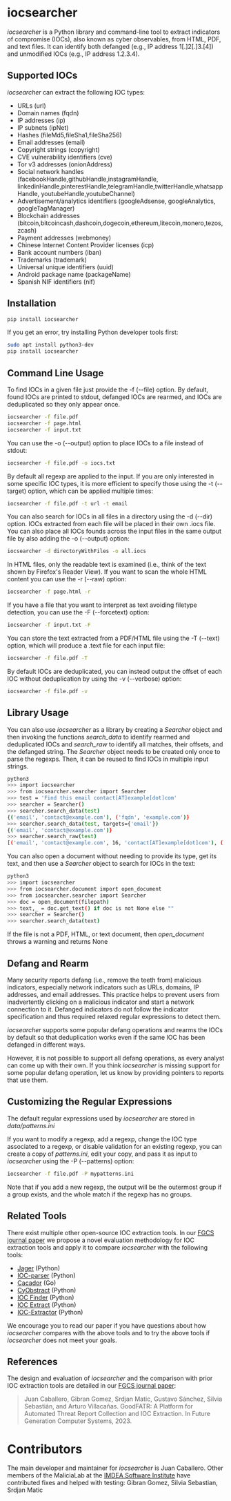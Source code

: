 # iocsearcher

_iocsearcher_ is a Python library and command-line tool to extract
indicators of compromise (IOCs),
also known as cyber observables,
from HTML, PDF, and text files.
It can identify both defanged (e.g., IP address 1[.]2[.]3.[4]) and
unmodified IOCs (e.g., IP address 1.2.3.4).

## Supported IOCs

_iocsearcher_ can extract the following IOC types:

- URLs (url)
- Domain names (fqdn)
- IP addresses (ip)
- IP subnets (ipNet)
- Hashes (fileMd5,fileSha1,fileSha256)
- Email addresses (email)
- Copyright strings (copyright)
- CVE vulnerability identifiers (cve)
- Tor v3 addresses (onionAddress)
- Social network handles (facebookHandle,githubHandle,instagramHandle,
linkedinHandle,pinterestHandle,telegramHandle,twitterHandle,whatsappHandle,
youtubeHandle,youtubeChannel)
- Advertisement/analytics identifiers (googleAdsense, googleAnalytics, googleTagManager)
- Blockchain addresses (bitcoin,bitcoincash,dashcoin,dogecoin,ethereum,litecoin,monero,tezos,zcash)
- Payment addresses (webmoney)
- Chinese Internet Content Provider licenses (icp)
- Bank account numbers (iban)
- Trademarks (trademark)
- Universal unique identifiers (uuid)
- Android package name (packageName)
- Spanish NIF identifiers (nif)

## Installation

~~~ sh
pip install iocsearcher
~~~

If you get an error, try installing Python developer tools first:
~~~ sh
sudo apt install python3-dev
pip install iocsearcher
~~~

## Command Line Usage

To find IOCs in a given file just provide the -f (--file) option.
By default, found IOCs are printed to stdout,
defanged IOCs are rearmed, and
IOCs are deduplicated so they only appear once.

~~~ sh
iocsearcher -f file.pdf
iocsearcher -f page.html
iocsearcher -f input.txt
~~~

You can use the -o (--output) option to place IOCs to a file instead of stdout:

~~~ sh
iocsearcher -f file.pdf -o iocs.txt
~~~

By default all regexp are applied to the input.
If you are only interested in some specific IOC types,
it is more efficient to specify those using
the -t (--target) option, which can be applied multiple times:

~~~ sh
iocsearcher -f file.pdf -t url -t email
~~~

You can also search for IOCs in all files in a directory using
the -d (--dir) option.
IOCs extracted from each file will be placed in their own .iocs file.
You can also place all IOCs founds across the input files
in the same output file by also adding the -o (--output) option:

~~~ sh
iocsearcher -d directoryWithFiles -o all.iocs
~~~

In HTML files, only the readable text is examined
(i.e., think of the text shown by Firefox's Reader View).
If you want to scan the whole HTML content you can use the -r (--raw) option:

~~~ sh
iocsearcher -f page.html -r
~~~

If you have a file that you want to interpret as text avoiding
filetype detection, you can use the -F (--forcetext) option:

~~~ sh
iocsearcher -f input.txt -F
~~~

You can store the text extracted from a PDF/HTML file using the
-T (--text) option, which will produce a .text file for each input file:

~~~ sh
iocsearcher -f file.pdf -T
~~~

By default IOCs are deduplicated, you can instead output the offset of
each IOC without deduplication by using the -v (--verbose) option:

~~~ sh
iocsearcher -f file.pdf -v
~~~


## Library Usage

You can also use _iocsearcher_ as a library by creating a
_Searcher_ object and then invoking the functions
_search_data_ to identify rearmed and deduplicated IOCs and
_search_raw_ to identify all matches, their offsets, and the defanged string.
The _Searcher_ object needs to be created only once to parse the regexps.
Then, it can be reused to find IOCs in multiple input strings.

~~~ sh
python3
>>> import iocsearcher
>>> from iocsearcher.searcher import Searcher
>>> test = 'Find this email contact[AT]example[dot]com'
>>> searcher = Searcher()
>>> searcher.search_data(test)
{('email', 'contact@example.com'), ('fqdn', 'example.com')}
>>> searcher.search_data(test, targets={'email'})
{('email', 'contact@example.com')}
>>> searcher.search_raw(test)
[('email', 'contact@example.com', 16, 'contact[AT]example[dot]com'), ('fqdn', 'example.com', 27, 'example[dot]com')]
~~~

You can also open a document without needing to provide its type,
get its text, and then use a _Searcher_ object to search for IOCs in the text:

~~~ sh
python3
>>> import iocsearcher
>>> from iocsearcher.document import open_document
>>> from iocsearcher.searcher import Searcher
>>> doc = open_document(filepath)
>>> text,_ = doc.get_text() if doc is not None else ""
>>> searcher = Searcher()
>>> searcher.search_data(text)
~~~

If the file is not a PDF, HTML, or text document,
then _open_document_ throws a warning and returns None

## Defang and Rearm

Many security reports defang (i.e., remove the teeth from) malicious
indicators, especially network indicators such as URLs, domains,
IP addresses, and email addresses.
This practice helps to prevent users from inadvertently clicking on a
malicious indicator and start a network connection to it.
Defanged indicators do not follow the indicator specification and thus
required relaxed regular expressions to detect them.

_iocsearcher_ supports some popular defang operations
and rearms the IOCs by default so that deduplication works even if the
same IOC has been defanged in different ways.

However, it is not possible to support all defang operations,
as every analyst can come up with their own.
If you think _iocsearcher_ is missing support for some popular
defang operation, let us know by providing pointers to reports that use them.

## Customizing the Regular Expressions

The default regular expressions used by _iocsearcher_ are stored in
_data/patterns.ini_

If you want to modify a regexp, add a regexp,
change the IOC type associated to a regexp, or disable validation
for an existing regexp, you can create a copy of _patterns.ini_,
edit your copy, and pass it as input to _iocsearcher_
using the -P (--patterns) option:

~~~ sh
iocsearcher -f file.pdf -P mypatterns.ini
~~~

Note that if you add a new regexp, the output will be the outermost group
if a group exists, and the whole match if the regexp has no groups.

## Related Tools

There exist multiple other open-source IOC extraction tools.
In our [FGCS journal paper](https://arxiv.org/abs/2208.00042)
we propose a novel evaluation methodology for IOC extraction tools and
apply it to compare _iocsearcher_ with the following tools:

- [Jager](https://github.com/sroberts/jager) (Python)
- [IOC-parser](https://github.com/armbues/ioc_parser) (Python)
- [Cacador](https://github.com/sroberts/cacador) (Go)
- [CyObstract](https://github.com/cmu-sei/cyobstract) (Python)
- [IOC Finder](https://github.com/fhightower/ioc-finder) (Python)
- [IOC Extract](https://github.com/InQuest/python-iocextract) (Python)
- [IOC-Extractor](https://github.com/ninoseki/ioc-extractor) (Python)

We encourage you to read our paper if you have questions about how
_iocsearcher_ compares with the above tools and to try
the above tools if _iocsearcher_ does not meet your goals.

## References

The design and evaluation of _iocsearcher_ and the comparison with prior
IOC extraction tools are detailed in our
[FGCS journal paper](https://arxiv.org/abs/2208.00042):

> Juan Caballero, Gibran Gomez, Srdjan Matic, Gustavo Sánchez, Silvia Sebastián, and Arturo Villacañas.
GoodFATR: A Platform for Automated Threat Report Collection and IOC Extraction.
In Future Generation Computer Systems, 2023.

# Contributors

The main developer and maintainer for _iocsearcher_ is Juan Caballero.
Other members of the MaliciaLab at the
[IMDEA Software Institute](http://software.imdea.org)
have contributed fixes and helped with testing:
Gibran Gomez, Silvia Sebastian, Srdjan Matic

